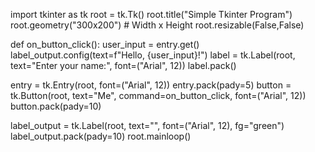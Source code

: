 import tkinter as tk
root = tk.Tk()
root.title("Simple Tkinter Program")
root.geometry("300x200")  # Width x Height
root.resizable(False,False)

def on_button_click():
    user_input = entry.get()  
    label_output.config(text=f"Hello, {user_input}!") 
label = tk.Label(root, text="Enter your name:", font=("Arial", 12))
label.pack()

entry = tk.Entry(root, font=("Arial", 12))
entry.pack(pady=5) 
button = tk.Button(root, text="Me", command=on_button_click, font=("Arial", 12))
button.pack(pady=10)

label_output = tk.Label(root, text="", font=("Arial", 12), fg="green")
label_output.pack(pady=10)
root.mainloop()
